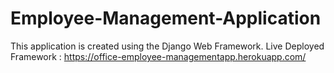 # Employee-Management-Application
This application is created using the Django Web Framework.
Live Deployed Framework : https://office-employee-managementapp.herokuapp.com/
